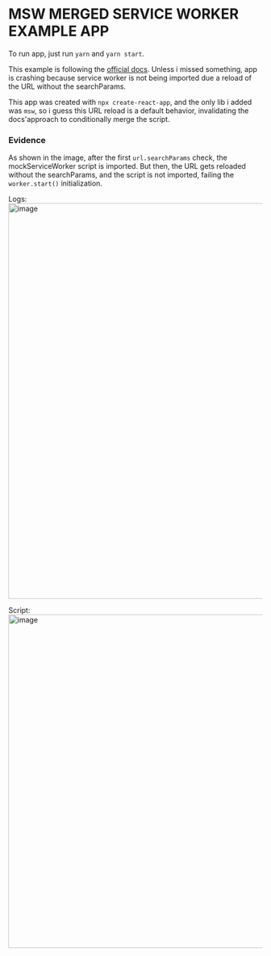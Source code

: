# MSW MERGED SERVICE WORKER EXAMPLE APP

To run app, just run `yarn` and `yarn start`.

This example is following the [official docs](https://mswjs.io/docs/recipes/merging-service-workers).
Unless i missed something, app is crashing because service worker is not being imported due a reload of the URL without the searchParams.

This app was created with `npx create-react-app`, and the only lib i added was `msw`, so i guess this URL reload is a default behavior,
invalidating the docs'approach to conditionally merge the script.

### Evidence 
As shown in the image, after the first `url.searchParams` check, the mockServiceWorker script is imported. But then, the URL gets reloaded without the searchParams,
and the script is not imported, failing the `worker.start()` initialization.

Logs: <img width="649" height="784" alt="image" src="https://github.com/user-attachments/assets/a9ed0e50-29b7-40df-9f2d-a6e9aea55c5f" />

Script: <img width="1064" height="661" alt="image" src="https://github.com/user-attachments/assets/75d1128c-c94b-4677-b2b5-91941c1c81b4" />
